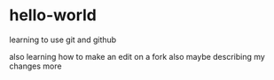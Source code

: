 # hello-world
learning to use git and github

also learning how to make an edit on a fork
also maybe describing my changes more
